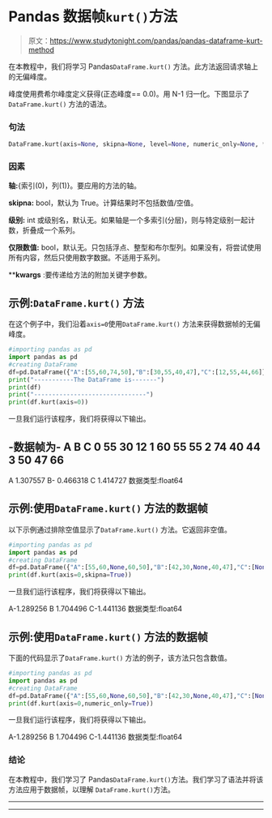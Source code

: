 # Pandas 数据帧`kurt()`方法

> 原文：<https://www.studytonight.com/pandas/pandas-dataframe-kurt-method>

在本教程中，我们将学习 Pandas`DataFrame.kurt()` 方法。此方法返回请求轴上的无偏峰度。

峰度使用费希尔峰度定义获得(正态峰度== 0.0)。用 N-1 归一化。下图显示了`DataFrame.kurt()` 方法的语法。

### 句法

```py
DataFrame.kurt(axis=None, skipna=None, level=None, numeric_only=None, **kwargs)
```

### 因素

**轴:**{索引(0)，列(1)}。要应用的方法的轴。

**skipna:** bool，默认为 True。计算结果时不包括数值/空值。

**级别:** int 或级别名，默认无。如果轴是一个多索引(分层)，则与特定级别一起计数，折叠成一个系列。

**仅限数值:** bool，默认无。只包括浮点、整型和布尔型列。如果没有，将尝试使用所有内容，然后只使用数字数据。不适用于系列。

****kwargs** :要传递给方法的附加关键字参数。

## 示例:`DataFrame.kurt()` 方法

在这个例子中，我们沿着`axis=0`使用`DataFrame.kurt()` 方法来获得数据帧的无偏峰度。

```py
#importing pandas as pd
import pandas as pd
#creating DataFrame
df=pd.DataFrame({"A":[55,60,74,50],"B":[30,55,40,47],"C":[12,55,44,66]})
print("-----------The DataFrame is-------")
print(df)
print("-------------------------------")
print(df.kurt(axis=0))
```

一旦我们运行该程序，我们将获得以下输出。

-数据帧为-
A B C
0 55 30 12
1 60 55 55
2 74 40 44
3 50 47 66
-
A 1.307557
B- 0.466318
C 1.414727
数据类型:float64

## 示例:使用`DataFrame.kurt()` 方法的数据帧

以下示例通过排除空值显示了`DataFrame.kurt()` 方法。它返回非空值。

```py
#importing pandas as pd
import pandas as pd
#creating DataFrame
df=pd.DataFrame({"A":[55,60,None,60,50],"B":[42,30,None,40,47],"C":[None,75,55,44,66]})
print(df.kurt(axis=0,skipna=True))
```

一旦我们运行该程序，我们将获得以下输出。

A-1.289256
B 1.704496
C-1.441136
数据类型:float64

## 示例:使用`DataFrame.kurt()` 方法的数据帧

下面的代码显示了`DataFrame.kurt()` 方法的例子，该方法只包含数值。

```py
#importing pandas as pd
import pandas as pd
#creating DataFrame
df=pd.DataFrame({"A":[55,60,None,60,50],"B":[42,30,None,40,47],"C":[None,75,55,44,66]})
print(df.kurt(axis=0,numeric_only=True))
```

一旦我们运行该程序，我们将获得以下输出。

A-1.289256
B 1.704496
C-1.441136
数据类型:float64

### 结论

在本教程中，我们学习了 Pandas`DataFrame.kurt()`方法。我们学习了语法并将该方法应用于数据帧，以理解 `DataFrame.kurt()`方法。

* * *

* * *